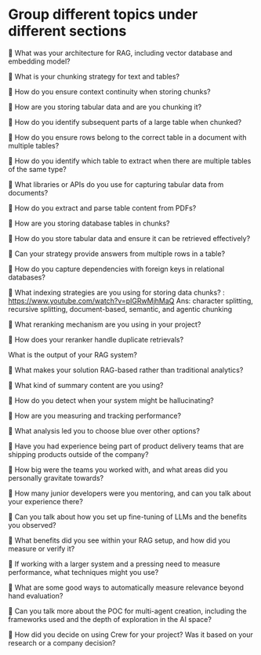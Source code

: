 # Group different topics under different sections

💬 What was your architecture for RAG, including vector database and embedding model?

💬 What is your chunking strategy for text and tables?

💬 How do you ensure context continuity when storing chunks?

💬 How are you storing tabular data and are you chunking it?

💬 How do you identify subsequent parts of a large table when chunked?

💬 How do you ensure rows belong to the correct table in a document with multiple tables?

💬 How do you identify which table to extract when there are multiple tables of the same type?

💬 What libraries or APIs do you use for capturing tabular data from documents?

💬 How do you extract and parse table content from PDFs?

💬 How are you storing database tables in chunks?

💬 How do you store tabular data and ensure it can be retrieved effectively?

💬 Can your strategy provide answers from multiple rows in a table?

💬 How do you capture dependencies with foreign keys in relational databases?

💬 What indexing strategies are you using for storing data chunks? : https://www.youtube.com/watch?v=pIGRwMjhMaQ
Ans: character splitting, recursive splitting, document-based, semantic, and agentic chunking

💬 What reranking mechanism are you using in your project?

💬 How does your reranker handle duplicate retrievals?


What is the output of your RAG system?

💬 What makes your solution RAG-based rather than traditional analytics?

💬 What kind of summary content are you using?

💬 How do you detect when your system might be hallucinating?

💬 How are you measuring and tracking performance?

💬 What analysis led you to choose blue over other options?

💬 Have you had experience being part of product delivery teams that are shipping products outside of the company?

💬 How big were the teams you worked with, and what areas did you personally gravitate towards?

💬 How many junior developers were you mentoring, and can you talk about your experience there?

💬 Can you talk about how you set up fine-tuning of LLMs and the benefits you observed?

💬 What benefits did you see within your RAG setup, and how did you measure or verify it?

💬 If working with a larger system and a pressing need to measure performance, what techniques might you use?

💬 What are some good ways to automatically measure relevance beyond hand evaluation?

💬 Can you talk more about the POC for multi-agent creation, including the frameworks used and the depth of exploration in the AI space?

💬 How did you decide on using Crew for your project? Was it based on your research or a company decision?
